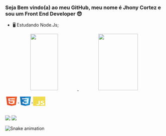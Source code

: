 ### Seja Bem vindo(a) ao meu GitHub, meu nome é Jhony Cortez e sou um Front End Developer 😎
- 🖥️ Estudando Node.Js;

<div align="center">
  <a href="https://github.com/rafaballerini">
  <img height="180em" width="42%" src="https://github-readme-stats.vercel.app/api?username=Jhony-Cortez&show_icons=true&theme=solarized-dark&include_all_commits=true&count_private=true"/>
  <img height="180em" width="50%" src="https://github-readme-stats.vercel.app/api/top-langs/?username=Jhony-Cortez&layout=compact&langs_count=7&theme=solarized-dark"/>
</div>
<div style="display: inline_block"><br>
  <img align="center" alt="Rafa-HTML" height="30" width="40" src="https://raw.githubusercontent.com/devicons/devicon/master/icons/html5/html5-original.svg">
  <img align="center" alt="Rafa-CSS" height="30" width="40" src="https://raw.githubusercontent.com/devicons/devicon/master/icons/css3/css3-original.svg">
  <img align="center" alt="Rafa-Js" height="30" width="40" src="https://raw.githubusercontent.com/devicons/devicon/master/icons/javascript/javascript-plain.svg">
</div>

##
  
<div> 
  <a href="https://www.linkedin.com/in/jhony-cortez-34291b239/" target="_blank"><img src="https://img.shields.io/badge/-LinkedIn-%230077B5?style=for-the-badge&logo=linkedin&logoColor=white" target="_blank"></a> 
  <a href="https://www.instagram.com/jhony.isaque/" target="_blank"><img src="https://img.shields.io/badge/-Instagram-%23E4405F?style=for-the-badge&logo=instagram&logoColor=white" target="_blank"></a>
  
  ![Snake animation](https://github.com/Jhony-Cortez/Jhony-Cortez/actions/workflows/cobrinha.yml)
    
</div>
  
  
